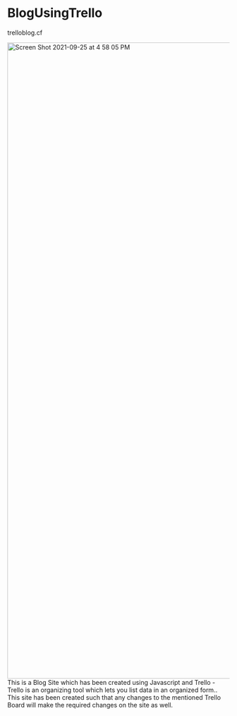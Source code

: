 # BlogUsingTrello


trelloblog.cf

<img width="1440" alt="Screen Shot 2021-09-25 at 4 58 05 PM" src="https://user-images.githubusercontent.com/72745185/134769861-7e6dd79d-0f79-48d2-a3f2-da819a712679.png">
This is a Blog Site which has been created using Javascript and Trello - Trello is an organizing tool which lets you list data in an organized form.. This site has been created such that any changes to the mentioned Trello  Board will make the required changes on the site as well.
